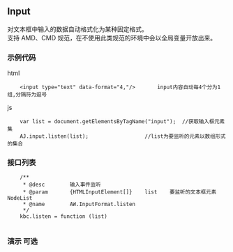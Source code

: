 ## Input

对文本框中输入的数据自动格式化为某种固定格式。  
支持 AMD、CMD 规范，在不使用此类规范的环境中会以全局变量开放出来。


### 示例代码
html
```
	<input type="text" data-format="4,"/>		input内容自动每4个分为1组,分隔符为逗号
```

js
```
	var list = document.getElementsByTagName("input");	//获取输入框元素集
	AJ.input.listen(list);					//list为要监听的元素以数组形式的集合
```


### 接口列表

```
	/**
	 * @desc        输入事件监听
	 * @param       {HTMLInputElement[]}    list    要监听的文本框元素 NodeList
	 * @name        AW.InputFormat.listen
	 */
	kbc.listen = function (list)
	
```

### 演示 可选
